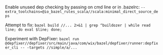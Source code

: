 Enable unused dep checking by passing on cmd line or in .bazelrc:
`--extra_toolchains=@io_bazel_rules_scala//scala:minimal_direct_source_deps`

Attempt to fix:
`bazel build //... 2>&1 | grep ^buildozer | while read line; do eval $line; done;`

Experiment with DepFixer:
`bazel run @depfixer//depfixer/src/main/java/com/wix/bazel/depfixer/runner:depfixer_cli -- -targets //simple/a/...`